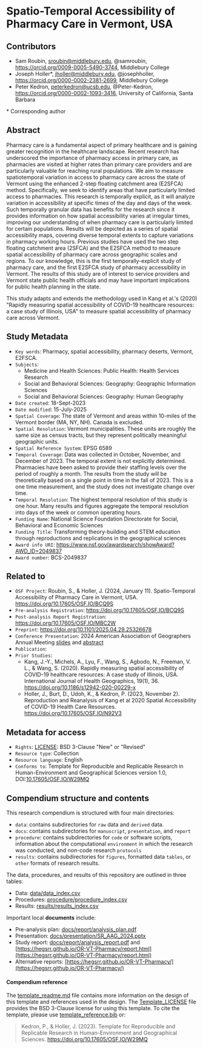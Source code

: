 # Spatio-Temporal Accessibility of Pharmacy Care in Vermont, USA

## Contributors

- Sam Roubin, sroubin@middlebury.edu, @samroubin, https://orcid.org/0009-0005-5490-3744, Middlebury College
- Joseph Holler\*, jholler@middlebury.edu, @josephholler, https://orcid.org/0000-0002-2381-2699, Middlebury College
- Peter Kedron, peterkedron@ucsb.edu, @Peter-Kedron, https://orcid.org/0000-0002-1093-3416, University of California, Santa Barbara

\* Corresponding author

## Abstract

Pharmacy care is a fundamental aspect of primary healthcare and is gaining greater recognition in the healthcare landscape.
Recent research has underscored the importance of pharmacy access in primary care, as pharmacies are visited at higher rates than primary care providers and are particularly valuable for reaching rural populations.
We aim to measure spatiotemporal variation in access to pharmacy care across the state of Vermont using the enhanced 2-step floating catchment area (E2SFCA) method.
Specifically, we seek to identify areas that have particularly limited access to pharmacies.
This research is temporally explicit, as it will analyze variation in accessibility at specific times of the day and days of the week.
Such temporally granular data has benefits for the research since it provides information on how spatial accessibility varies at irregular times, improving our understanding of when pharmacy care is particularly limited for certain populations.
Results will be depicted as a series of spatial accessibility maps, covering diverse temporal extents to capture variations in pharmacy working hours.
Previous studies have used the two step floating catchment area (2SFCA) and the E2SFCA method to measure spatial accessibility of pharmacy care across geographic scales and regions.
To our knowledge, this is the first temporally-explicit study of pharmacy care, and the first E2SFCA study of pharmacy accessibility in Vermont.
The results of this study are of interest to service providers and Vermont state public health officials and may have important implications for public health planning in the state.

This study adapts and extends the methodology used in Kang et al.'s (2020) "Rapidly measuring spatial accessibility of COVID-19 healthcare resources: a case study of Illinois, USA" to measure spatial accessibility of pharmacy care across Vermont.

## Study Metadata

- `Key words`: Pharmacy, spatial accessibility, pharmacy deserts, Vermont, E2FSCA.
- `Subjects`:
  - Medicine and Health Sciences: Public Health: Health Services Research
  - Social and Behavioral Sciences: Geography: Geographic Information Sciences
  - Social and Behavioral Sciences: Geography: Human Geography
- `Date created`: 18-Sept-2023
- `Date modified`: 15-July-2025
- `Spatial Coverage`: The state of Vermont and areas within 10-miles of the Vermont border (MA, NY, NH). Canada is excluded.
- `Spatial Resolution`: Vermont municipalities. These units are roughly the same size as census tracts, but they represent politically meaningful geographic units.
- `Spatial Reference System`: EPSG 6589
- `Temporal Coverage`: Data was collected in October, November, and December of 2023. The temporal extent is not explicitly determined. Pharmacies have been asked to provide their staffing levels over the period of roughly a month. The results from the study will be theoretically based on a single point in time in the fall of 2023. This is a one time measurement, and the study does not investigate change over time.
- `Temporal Resolution`: The highest temporal resolution of this study is one hour. Many results and figures aggregate the temporal resolution into days of the week or common operating hours.
- `Funding Name`: National Science Foundation Directorate for Social, Behavioral and Economic Sciences
- `Funding Title`: Transforming theory-building and STEM education through reproductions and replications in the geographical sciences
- `Award info URI`: <https://www.nsf.gov/awardsearch/showAward?AWD_ID=2049837>
- `Award number`: BCS-2049837

## Related to

- `OSF Project`: Roubin, S., & Holler, J. (2024, January 11). Spatio-Temporal Accessibility of Pharmacy Care in Vermont, USA. <https://doi.org/10.17605/OSF.IO/BCQ9S>
- `Pre-analysis Registration`: <https://doi.org/10.17605/OSF.IO/BCQ9S>
- `Post-analysis Report Registration`: <https://doi.org/10.17605/OSF.IO/MBC2W>
- `Preprint`: <https://doi.org/10.1101/2025.04.29.25326678>
- `Conference Presentation`: 2024 American Association of Geographers Annual Meeting [slides](docs/presentation/SR_AAG_2024.pptx) and [abstract](https://aag.secure-platform.com/aag2024/solicitations/57/sessiongallery/7796/application/30826)
- `Publication`:
- `Prior Studies`:
  - Kang, J.-Y., Michels, A., Lyu, F., Wang, S., Agbodo, N., Freeman, V. L., & Wang, S. (2020). Rapidly measuring spatial accessibility of COVID-19 healthcare resources: A case study of Illinois, USA. International Journal of Health Geographics, 19(1), 36. <https://doi.org/10.1186/s12942-020-00229-x>
  - Holler, J., Burt, D., Udoh, K., & Kedron, P. (2023, November 2). Reproduction and Reanalysis of Kang et al 2020 Spatial Accessibility of COVID-19 Health Care Resources. <https://doi.org/10.17605/OSF.IO/N92V3>

## Metadata for access

- `Rights`: [LICENSE](LICENSE): BSD 3-Clause "New" or "Revised"
- `Resource type`: Collection
- `Resource language`: English
- `Conforms to`: Template for Reproducible and Replicable Research in Human-Environment and Geographical Sciences version 1.0, DOI:[10.17605/OSF.IO/W29MQ](https://doi.org/10.17605/OSF.IO/W29MQ)

## Compendium structure and contents

This research compendium is structured with four main directories:

- `data`: contains subdirectories for `raw` data and `derived` data.
- `docs`: contains subdirectories for `manuscript`, `presentation`, and `report`
- `procedure`: contains subdirectories for `code` or software scripts, information about the computational `environment` in which the research was conducted, and non-code research `protocols`
- `results`: contains subdirectories for `figures`, formatted data `tables`, or `other` formats of research results.

The data, procedures, and results of this repository are outlined in three tables:
- Data: [data/data_index.csv](data/data_index.csv)
- Procedures: [procedure/procedure_index.csv](procedure/procedure_index.csv)
- Results: [results/results_index.csv](results/results_index.csv)

Important local **documents** include:
- Pre-analysis plan: [docs/report/analysis_plan.pdf](docs/report/analysis_plan.pdf)
- Presentation: [docs/presentation/SR_AAG_2024.pptx](docs/presentation/SR_AAG_2024.pptx)
- Study report: [docs/report/analysis_report.pdf](docs/report/analysis_report.pdf) and [https://hegsrr.github.io/OR-VT-Pharmacy/report.html](https://hegsrr.github.io/OR-VT-Pharmacy/report.html)
- Alternative reports: [https://hegsrr.github.io/OR-VT-Pharmacy/](https://hegsrr.github.io/OR-VT-Pharmacy/)

#### Compendium reference

The [template_readme.md](template_readme.md) file contains more information on the design of this template and references used in the design.
The [Template_LICENSE](Template_LICENSE) file provides the BSD 3-Clause license for using this template.
To cite the template, please use [template_reference.bib](template_reference.bib) or:
> Kedron, P., & Holler, J. (2023). Template for Reproducible and Replicable Research in Human-Environment and Geographical Sciences. https://doi.org/10.17605/OSF.IO/W29MQ
